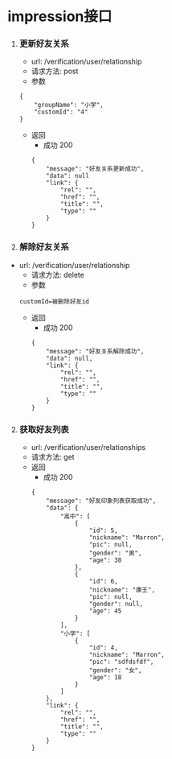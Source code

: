 # impression接口
1. ### 更新好友关系
    * url: /verification/user/relationship
    * 请求方法: post
    * 参数
    ```
    {
        "groupName": "小学",
        "customId": "4"
    }
    ```
    * 返回
        * 成功 200
        ```
        {
            "message": "好友关系更新成功",
            "data": null
            "link": {
                "rel": "", 
                "href": "",            
                "title": "",                       
                "type": ""                  
            }
        }
        ```
2. ### 解除好友关系
* url: /verification/user/relationship
    * 请求方法: delete
    * 参数
    ```
    customId=被删除好友id
    ```
    * 返回
        * 成功 200
        ```
        {
            "message": "好友关系解除成功",
            "data": null,
            "link": {
                "rel": "", 
                "href": "",            
                "title": "",                       
                "type": ""                  
            }
        }
        ```
2. ### 获取好友列表
    * url: /verification/user/relationships
    * 请求方法: get
    * 返回
        * 成功 200
        ```
        {
            "message": "好友印象列表获取成功",
            "data": {
                "高中": [
                    {
                        "id": 5,
                        "nickname": "Marron",
                        "pic": null,
                        "gender": "男",
                        "age": 38
                    },
                    {
                        "id": 6,
                        "nickname": "康王",
                        "pic": null,
                        "gender": null,
                        "age": 45
                    }
                ],
                "小学": [
                    {
                        "id": 4,
                        "nickname": "Marron",
                        "pic": "sdfdsfdf",
                        "gender": "女",
                        "age": 18
                    }
                ]
            },
            "link": {
                "rel": "", 
                "href": "",            
                "title": "",                       
                "type": ""                  
            }
        }
        ```